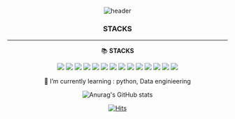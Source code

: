 <div align="center">

![header](https://capsule-render.vercel.app/api?type=Slice&color=2F0B82&height=150&section=header&text=SHlim&fontColor=b49eec&fontSize=70&animation=fadeIn&fontAlignY=55)


### STACKS
---

📚 **STACKS**

<img src="https://img.shields.io/badge/python-3670A0?style=for-the-badge&logo=python&logoColor=ffdd54">
<img src="https://img.shields.io/badge/java-%23ED8B00.svg?style=for-the-badge&logo=openjdk&logoColor=white">
<img src="https://img.shields.io/badge/c++-%2300599C.svg?style=for-the-badge&logo=c%2B%2B&logoColor=white">
<img src="https://img.shields.io/badge/r-%23276DC3.svg?style=for-the-badge&logo=r&logoColor=white">
<img src="https://img.shields.io/badge/html5-%23E34F26.svg?style=for-the-badge&logo=html5&logoColor=white">
<img src="https://img.shields.io/badge/MongoDB-%234ea94b.svg?style=for-the-badge&logo=mongodb&logoColor=white">
<img src="https://img.shields.io/badge/sqlite-%2307405e.svg?style=for-the-badge&logo=sqlite&logoColor=white">
<img src="https://img.shields.io/badge/mysql-4479A1.svg?style=for-the-badge&logo=mysql&logoColor=white">
<img src="https://img.shields.io/badge/Apache%20Airflow-017CEE?style=for-the-badge&logo=Apache%20Airflow&logoColor=white"> 
<img src="https://img.shields.io/badge/Apache%20Hadoop-66CCFF?style=for-the-badge&logo=apachehadoop&logoColor=black">
<img src="https://img.shields.io/badge/django-%23092E20.svg?style=for-the-badge&logo=django&logoColor=white">
<img src="https://img.shields.io/badge/FastAPI-005571?style=for-the-badge&logo=fastapi">
<img src="https://img.shields.io/badge/opencv-%23white.svg?style=for-the-badge&logo=opencv&logoColor=white">
<img src="https://img.shields.io/badge/Apache%20Spark-FDEE21?style=flat-square&logo=apachespark&logoColor=black">




	  

<br/>

🌱 I’m currently learning : python, Data enginieering


![Anurag's GitHub stats](https://github-readme-stats.vercel.app/api?username=shlim1392&show_icons=true&theme=radical)


[![Hits](https://hits.seeyoufarm.com/api/count/incr/badge.svg?url=https%3A%2F%2Fgithub.com%2Fshlim1392&count_bg=%232F0B82&title_bg=%23160827&icon=github.svg&icon_color=%23FFFFFF&title=hits&edge_flat=false)](https://hits.seeyoufarm.com)

</div>

<!-- - 👯 I’m looking to collaborate on 프로젝트
- 🤔 I’m looking for help with 
- 💬 Ask me about ...
- 📫 How to reach me: 이메일
- 😄 Pronouns: 
- ⚡ Fun fact: 특장점 -->

